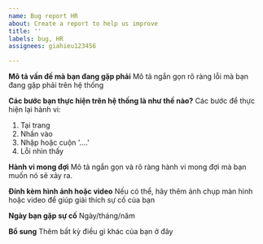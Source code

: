 ```yaml
---
name: Bug report HR
about: Create a report to help us improve
title: ''
labels: bug, HR
assignees: giahieu123456

---
```


**Mô tả vấn đề mà bạn đang gặp phải**
Mô tả ngắn gọn rõ ràng lỗi mà bạn đang gặp phải trên hệ thống

**Các bước bạn thực hiện trên hệ thống là như thế nào?**
Các bước để thực hiện lại hành vi:
1. Tại trang 
2. Nhấn vào 
3. Nhập hoặc cuộn '....'
4. Lỗi nhìn thấy

**Hành vi mong đợi**
Mô tả ngắn gọn và rõ ràng hành vi mong đợi mà bạn muốn nó sẽ xảy ra.

**Đính kèm hình ảnh hoặc video**
Nếu có thể, hãy thêm ảnh chụp màn hình  hoặc video để giúp giải thích sự cố của bạn

**Ngày bạn gặp sự cố**
Ngày/tháng/năm

**Bổ sung**
Thêm bất kỳ điều gì khác của bạn ở đây
